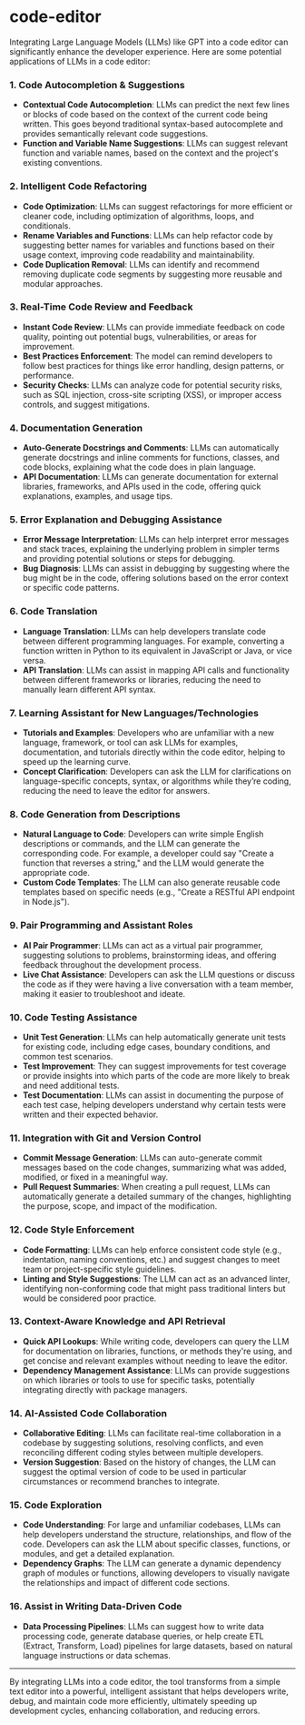# code-editor

Integrating Large Language Models (LLMs) like GPT into a code editor can significantly enhance the developer experience. Here are some potential applications of LLMs in a code editor:

### 1. **Code Autocompletion & Suggestions**
   - **Contextual Code Autocompletion**: LLMs can predict the next few lines or blocks of code based on the context of the current code being written. This goes beyond traditional syntax-based autocomplete and provides semantically relevant code suggestions.
   - **Function and Variable Name Suggestions**: LLMs can suggest relevant function and variable names, based on the context and the project's existing conventions.

### 2. **Intelligent Code Refactoring**
   - **Code Optimization**: LLMs can suggest refactorings for more efficient or cleaner code, including optimization of algorithms, loops, and conditionals.
   - **Rename Variables and Functions**: LLMs can help refactor code by suggesting better names for variables and functions based on their usage context, improving code readability and maintainability.
   - **Code Duplication Removal**: LLMs can identify and recommend removing duplicate code segments by suggesting more reusable and modular approaches.

### 3. **Real-Time Code Review and Feedback**
   - **Instant Code Review**: LLMs can provide immediate feedback on code quality, pointing out potential bugs, vulnerabilities, or areas for improvement.
   - **Best Practices Enforcement**: The model can remind developers to follow best practices for things like error handling, design patterns, or performance.
   - **Security Checks**: LLMs can analyze code for potential security risks, such as SQL injection, cross-site scripting (XSS), or improper access controls, and suggest mitigations.

### 4. **Documentation Generation**
   - **Auto-Generate Docstrings and Comments**: LLMs can automatically generate docstrings and inline comments for functions, classes, and code blocks, explaining what the code does in plain language.
   - **API Documentation**: LLMs can generate documentation for external libraries, frameworks, and APIs used in the code, offering quick explanations, examples, and usage tips.

### 5. **Error Explanation and Debugging Assistance**
   - **Error Message Interpretation**: LLMs can help interpret error messages and stack traces, explaining the underlying problem in simpler terms and providing potential solutions or steps for debugging.
   - **Bug Diagnosis**: LLMs can assist in debugging by suggesting where the bug might be in the code, offering solutions based on the error context or specific code patterns.

### 6. **Code Translation**
   - **Language Translation**: LLMs can help developers translate code between different programming languages. For example, converting a function written in Python to its equivalent in JavaScript or Java, or vice versa.
   - **API Translation**: LLMs can assist in mapping API calls and functionality between different frameworks or libraries, reducing the need to manually learn different API syntax.

### 7. **Learning Assistant for New Languages/Technologies**
   - **Tutorials and Examples**: Developers who are unfamiliar with a new language, framework, or tool can ask LLMs for examples, documentation, and tutorials directly within the code editor, helping to speed up the learning curve.
   - **Concept Clarification**: Developers can ask the LLM for clarifications on language-specific concepts, syntax, or algorithms while they’re coding, reducing the need to leave the editor for answers.

### 8. **Code Generation from Descriptions**
   - **Natural Language to Code**: Developers can write simple English descriptions or commands, and the LLM can generate the corresponding code. For example, a developer could say "Create a function that reverses a string," and the LLM would generate the appropriate code.
   - **Custom Code Templates**: The LLM can also generate reusable code templates based on specific needs (e.g., "Create a RESTful API endpoint in Node.js").

### 9. **Pair Programming and Assistant Roles**
   - **AI Pair Programmer**: LLMs can act as a virtual pair programmer, suggesting solutions to problems, brainstorming ideas, and offering feedback throughout the development process.
   - **Live Chat Assistance**: Developers can ask the LLM questions or discuss the code as if they were having a live conversation with a team member, making it easier to troubleshoot and ideate.

### 10. **Code Testing Assistance**
   - **Unit Test Generation**: LLMs can help automatically generate unit tests for existing code, including edge cases, boundary conditions, and common test scenarios.
   - **Test Improvement**: They can suggest improvements for test coverage or provide insights into which parts of the code are more likely to break and need additional tests.
   - **Test Documentation**: LLMs can assist in documenting the purpose of each test case, helping developers understand why certain tests were written and their expected behavior.

### 11. **Integration with Git and Version Control**
   - **Commit Message Generation**: LLMs can auto-generate commit messages based on the code changes, summarizing what was added, modified, or fixed in a meaningful way.
   - **Pull Request Summaries**: When creating a pull request, LLMs can automatically generate a detailed summary of the changes, highlighting the purpose, scope, and impact of the modification.

### 12. **Code Style Enforcement**
   - **Code Formatting**: LLMs can help enforce consistent code style (e.g., indentation, naming conventions, etc.) and suggest changes to meet team or project-specific style guidelines.
   - **Linting and Style Suggestions**: The LLM can act as an advanced linter, identifying non-conforming code that might pass traditional linters but would be considered poor practice.

### 13. **Context-Aware Knowledge and API Retrieval**
   - **Quick API Lookups**: While writing code, developers can query the LLM for documentation on libraries, functions, or methods they're using, and get concise and relevant examples without needing to leave the editor.
   - **Dependency Management Assistance**: LLMs can provide suggestions on which libraries or tools to use for specific tasks, potentially integrating directly with package managers.

### 14. **AI-Assisted Code Collaboration**
   - **Collaborative Editing**: LLMs can facilitate real-time collaboration in a codebase by suggesting solutions, resolving conflicts, and even reconciling different coding styles between multiple developers.
   - **Version Suggestion**: Based on the history of changes, the LLM can suggest the optimal version of code to be used in particular circumstances or recommend branches to integrate.

### 15. **Code Exploration**
   - **Code Understanding**: For large and unfamiliar codebases, LLMs can help developers understand the structure, relationships, and flow of the code. Developers can ask the LLM about specific classes, functions, or modules, and get a detailed explanation.
   - **Dependency Graphs**: The LLM can generate a dynamic dependency graph of modules or functions, allowing developers to visually navigate the relationships and impact of different code sections.

### 16. **Assist in Writing Data-Driven Code**
   - **Data Processing Pipelines**: LLMs can suggest how to write data processing code, generate database queries, or help create ETL (Extract, Transform, Load) pipelines for large datasets, based on natural language instructions or data schemas.

---

By integrating LLMs into a code editor, the tool transforms from a simple text editor into a powerful, intelligent assistant that helps developers write, debug, and maintain code more efficiently, ultimately speeding up development cycles, enhancing collaboration, and reducing errors.
